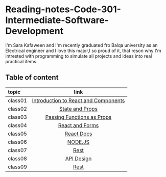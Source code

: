 # Reading-notes-Code-301-Intermediate-Software-Development

I'm Sara Kafaween and I'm recently graduated fro Balqa university as an Electrical engineer and I love this major,I so proud of it, that reson why I'm intrested with programming to simulate all projects and ideas into real practical items.

## Table of content

topic | link |
:----- | :----: |
class01   | [Introduction to React and Components](code301/class-01.md) |
class02   | [State and Props](code301/class-02.md)  |
class03   | [Passing Functions as Props](code301/class-03.md) |
class04   | [React and Forms](code301/class-04.md) |
class05   | [React Docs](code301/class-05.md) |
class06   | [NODE.JS](code301/class-06.md) |
class07   | [Rest](code301/class-07.md) |
class08   | [API Design](code301/class-08.md) |
class09   | [Rest](code301/class-09.md) |
